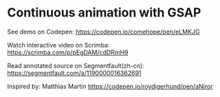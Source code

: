 # Continuous animation with GSAP

See demo on Codepen: https://codepen.io/comehope/pen/eLMKJG

Watch interactive video on Scrimba: https://scrimba.com/p/pEgDAM/cdDRmH9

Read annotated source on Segmentfault(zh-cn): https://segmentfault.com/a/1190000016362691

Inspired by: Matthias Martin https://codepen.io/roydigerhund/pen/aNjror
